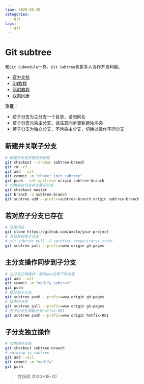 ```yaml
---
time: 2020-08-20
categories:
  - git
tags:
  - git
---
```


# Git subtree

和`Git Submodule`一样，`Git Subtree`也是多人协作开发利器。

- [官方文档](https://git-scm.com/book/zh/v2)
- [Git教程](http://www.ruanyifeng.com/blog/2015/12/git-cheat-sheet.html)
- [简明教程](https://segmentfault.com/a/1190000012002151)
- [双向同步](https://segmentfault.com/a/1190000003969060)

**注意：**

- 若子分支为主分支一个目录，请勿同名
- 若子分支污染主分支，请注意同步更新避免冲突
- 若子分支为独立分支，不污染主分支，切换以操作不同分支

## 新建并关联子分支

```bash
# 新建空分支并提交到远程
git checkout --orphan subtree-branch
git rm -rf .
git add --all
git commit -m "chore: init subtree"
git push --set-upstream origin subtree-branch
# 切换到主分支并关联子分支
git checkout master
git branch -d subtree-branch
git subtree add --prefix=subtree-branch origin subtree-branch
```

## 若对应子分支已存在

```bash
# 克隆项目
git clone https://github.com/axolo/your-project
# 关联并拉取子分支
# git subtree pull -P <prefix> <repository> <ref>
git subtree pull --prefix=www origin gh-pages
```

## 主分支操作同步到子分支

```bash
# 主分支正常操作：改动www目录下的内容
git add --all
git commit -m "modify subtree"
git push
# 提交到子分支
git subtree push --prefix=www origin gh-pages
# 拉取子分支
git subtree pull --prefix=www origin gh-pages
# 在子分支生成新分支hotfix-001
git subtree push --prefix=www origin hotfix-001
```

## 子分支独立操作

```bash
# 切换到子分支
git checkout subtree-branch
# working in subtree
git add --all
git commit -m "modify"
git push
```
> 方跃明
> 2020-08-20
